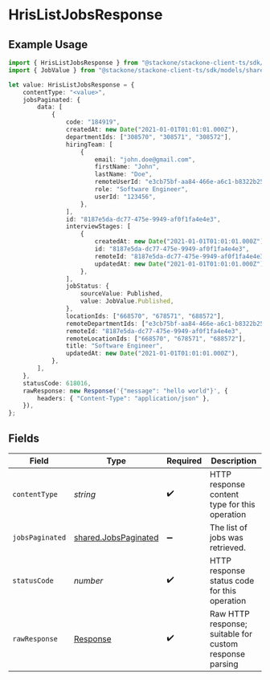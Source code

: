 # HrisListJobsResponse

## Example Usage

```typescript
import { HrisListJobsResponse } from "@stackone/stackone-client-ts/sdk/models/operations";
import { JobValue } from "@stackone/stackone-client-ts/sdk/models/shared";

let value: HrisListJobsResponse = {
    contentType: "<value>",
    jobsPaginated: {
        data: [
            {
                code: "184919",
                createdAt: new Date("2021-01-01T01:01:01.000Z"),
                departmentIds: ["308570", "308571", "308572"],
                hiringTeam: [
                    {
                        email: "john.doe@gmail.com",
                        firstName: "John",
                        lastName: "Doe",
                        remoteUserId: "e3cb75bf-aa84-466e-a6c1-b8322b257a48",
                        role: "Software Engineer",
                        userId: "123456",
                    },
                ],
                id: "8187e5da-dc77-475e-9949-af0f1fa4e4e3",
                interviewStages: [
                    {
                        createdAt: new Date("2021-01-01T01:01:01.000Z"),
                        id: "8187e5da-dc77-475e-9949-af0f1fa4e4e3",
                        remoteId: "8187e5da-dc77-475e-9949-af0f1fa4e4e3",
                        updatedAt: new Date("2021-01-01T01:01:01.000Z"),
                    },
                ],
                jobStatus: {
                    sourceValue: Published,
                    value: JobValue.Published,
                },
                locationIds: ["668570", "678571", "688572"],
                remoteDepartmentIds: ["e3cb75bf-aa84-466e-a6c1-b8322b257a48"],
                remoteId: "8187e5da-dc77-475e-9949-af0f1fa4e4e3",
                remoteLocationIds: ["668570", "678571", "688572"],
                title: "Software Engineer",
                updatedAt: new Date("2021-01-01T01:01:01.000Z"),
            },
        ],
    },
    statusCode: 618016,
    rawResponse: new Response('{"message": "hello world"}', {
        headers: { "Content-Type": "application/json" },
    }),
};
```

## Fields

| Field                                                                 | Type                                                                  | Required                                                              | Description                                                           |
| --------------------------------------------------------------------- | --------------------------------------------------------------------- | --------------------------------------------------------------------- | --------------------------------------------------------------------- |
| `contentType`                                                         | *string*                                                              | :heavy_check_mark:                                                    | HTTP response content type for this operation                         |
| `jobsPaginated`                                                       | [shared.JobsPaginated](../../../sdk/models/shared/jobspaginated.md)   | :heavy_minus_sign:                                                    | The list of jobs was retrieved.                                       |
| `statusCode`                                                          | *number*                                                              | :heavy_check_mark:                                                    | HTTP response status code for this operation                          |
| `rawResponse`                                                         | [Response](https://developer.mozilla.org/en-US/docs/Web/API/Response) | :heavy_check_mark:                                                    | Raw HTTP response; suitable for custom response parsing               |